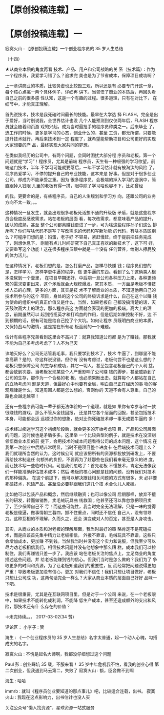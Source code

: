 # 【原创投稿连载】一

# 【原创投稿连载】一

寂寞火山 : 【原创投稿连载】一个创业程序员的 35 岁人生总结

（十四）

★从商业本质的角度再看 技术、产品、用户和公司战略的关 系（技术篇）：作为一个程序员，我爱学习错了么？追求完 美也是为了节省成本，保障项目成功啊？

上一章讲商业的本质，比较务虚也比较毁三观，所以还是有 必要专门开这一章，每个核心点挑一两个具体例子，详细再 讲下。当领悟了商业的本质后，再回头看自己之前的很多感 性认知，这是一个有趣的过程。很多道理，只有在对比下， 在细节中，才能真正理解。

首先说技术，技术是我死磕时间最长的技能。最早在大学选 择 FLASH，完全是出于爱好，当时别说我，全世界估计也没 几个人能预测到仅仅两年后，FLASH 程序员就会随着网页游 戏的兴起，成为当时最抢手的程序员种类之一。后来毕业 了，选工作的时候，更多是学习的心态，创业什么的，甚至 工资，都无所谓，只要能提升技术就行。再后来技术到一定 程度了，就希望能帮助项目和公司更好的实现大家想要的产 品，最终实现大家共同的梦想。

在类似我经历的公司中，有两个问题，会同时困扰大部分程 序员和老板。第一个问题就是“学习”！程序员，尤其是前端 程序员，天生有一种极强的学习欲望，前端这门技术，半年 不学习可能就要落后，一年不学习估计就有被淘汰的风险 了。程序员爱学习，不停的提升自己的专业技能，这本来是 好事。但是对于很多创业公司，却成为不能承受之重。因为 很多程序员，会极端的掉入学习的漩涡中，简直跟掉入钱眼 儿里的老板有得一拼，眼中除了学习啥也容不下，比如曾经

的我。更要命的是，有些程序员，自己的人生规划和学习方 向，还跟公司的业务方向不太一致。。。

这种情况一旦发生，就会出现很多老板死活想不通的升级版 矛盾，就是这些程序员会极度反感改需求。站在老板的层面 看，每次改需求，都意味着产品的提升，团队的成熟，甚至 整个公司都离赚钱更进了一步，可为啥这些程序孙子们这么 排斥呢？你们写啥代码不是写？写改需求的代码和写新功能 的代码，有啥本质区别么？可程序们想的是：妈蛋，老子好 不容易，紧赶慢赶，终于提前把任务完成了，刚想休息下， 刚能有点儿时间研究下自己真正喜欢的新技术了，这下可 好，又要重写这个功能！这在很多程序员眼中就是一个没有 任何营养，给别人擦屁股的体力活儿。

在这种情况下，老板们想的是，怎么打磨产品，怎样尽快赚 钱；程序员们想的是，怎样学习，怎样学更牛逼的程序，做 更牛逼的东西。看到了么？这俩类人根本没尿到一个壶里， 在项目早期还好，中后期一旦公司各种压力上来，各种更频 繁的需求变更出来，这个矛盾就会大规模爆发。究其本质， 一方面是老板不懂技术人员的心理，更多的方面，其实是技 术不了解商业的本质，不知道他用自己的技术所参与的这个 项目，身处的这个公司的终极诉求是什么，自己在这个以赚 钱为使命的组织中的真正价值又是什么。当然，如果老板自 己都没搞清楚的话，天天鼓吹高大上的理念，那么程序员这 方面就会表现的更加的极端。高大上的理念，前期虽然可以 起到招揽英才和打鸡血的作用，但是后期如果控制不好，达 不到预期的话，很有可能是给自己挖了个大坑。如何让程序 员既明白商业的本质，又保持战斗的激情，这是摆在所有老 板面前的一个难题。

估计有些程序兄弟看到这里会不高兴了：就算我知道公司都 是为了赚钱，那我就不能为自己多考虑考虑了？人不为己天

诛地灭好么？公司死活管我毛事，我只要学到技术了，技术 牛逼了，到哪里不能拿高薪？是的，你这样说没错，但你有 没有考虑过，老板何尝不也是这么想的？老板只想保障公司 的生存和成功，其它一切人，甚至包含老板自己的个人利 益，都会放到次要。当老板发现某些个人严重影响了公司赚 钱的脚步，甚至威胁到了公司的生存，那作为一个合格的老 板，也必须果断出击。就算每个人都站在自己的立场考虑问 题是天道，但最好心中也要有全局，明白自己正在经历的事 物的客观规律是什么，知道周围人都是怎么想的，否则你的 天道不会有人尊重，自己的路也会越走越窄！

还有一些程序员可能一辈子都无法体验的一个道理，就是如 果你有幸参与过一款很赚钱的游戏，那么不管从金钱回报， 还是其它各个层面的回报，甚至包括技术本身，可能都会远 远超过你的想象，绝对比你死磕技术却一事无成要牛逼的 多！

技术经过痴迷学习这个初级阶段后，就会更多的开始考虑项 目、产品和公司层面的问题，这时候也是矛盾多多。这里举 一个比较典型的例子，就是技术在没深刻领悟商业本质的前 提下，会用技术的成本问题看待公司的成本问题，这个情况 在我第一次创业中后期非常明显，当时不是项目整个进度卡 在后端技术问题上么？我们就理所当然的认为，这时候公司 就应该把所有的资源都投放到研发上，不要再给技术制造任 何额外的负担，不要再为了赶那些在我们看来毫无意义的进 度，而让技术写一些临时代码。可是我们忽略了：首先老板 不懂技术，肯定无法像我们一样能准确评估技术成本；然后 老板的核心问题是钱的问题，没有我们对技术的那种偏执。 在这个前提下，他可以解决跟钱相关问题的方式有很多，未 必非要死磕技术，死磕产品，甚至没必要非跟我们这几个技 术合伙儿人死磕。

比如他可以包装产品和概念，然后继续融资；也可以像公司 后期那样，放弃不擅长的研发，转而做销售，卖毛绒玩具曲 线救国；他甚至还可以靠忽悠把项目卖了，至少保障自己不 亏！而这些可能性，我当时完全无法理解，只是一味的觉得 老板是傻逼，做事情朝三暮四，抓不住重点，同时还不信任 自己人，没有领导力。这种互相的不理解，久而久之，还会 演变成对人的否定，甚至是人身攻击。

其实，从商业的本质和对老板的理解层面，我当时最好的策 略肯定不是死磕技术，而是应该首先集中精力让老板相信， 外援不靠谱，毛绒玩具不靠谱，这些只会增加成本，更加赚 不到钱。当然我当时并没有这个实力和说服，但我至少可以 尽力劝老板相信我们，相信技术问题并没有他想象中那么糟 糕，成本我们可以控制住，我们离赚钱只差一步了。我应该 站在老板关注的焦点上，立足商业的角度描述这些问题，并 给老板能赚到钱的信心。但我们当时是怎么做的？我们为了 争取更多的时间和资源，为了让老板知道我们的重要性，反 而经常把问题说得更加严重！导致老板更加没有信心，更加 对我们不信任！我们只想让项目做好，老板只想让公司成 功，这两句话完全一样么？大家从商业本质的层面自己好好 品味一下吧。

技术是很重要，尤其是在互联网项目里，但是对于一个公司 来说，在一个老板眼中，如果技术不能转化成利润，不能降 低生产成本，甚至还造成额外的支出和风险，那技术还有什 么存在的价值？

→未完待续。。。 2017-03-02(34 赞)

评论区： 小李子 : 赞

海生 : 《一个创业程序员的 35 岁人生总结》名字太普通，起一个动人心魄，勾搭成灾的名字。

寂寞火山 : 不愧是起名大师啊，我都没仔细想过这个问题

Paul 彭 : 创业踩坑 35 载，不服来看！ 35 岁中年危机我不怕，看我的创业心得 第二次创业，但我遇到马云第二，失败了 寂寞火山 : 额，臣妾做不到啊

海生 : 哈哈

immrb : 就叫《程序员创业要知道的那点事儿》吧，比较适合连载，出书。 寂寞火山 : 我现在这点影响力，出书估计也没人买

关注公众号"懒人找资源"，星球资源一站式服务